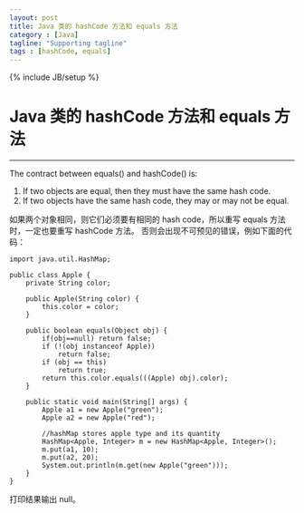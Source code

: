 ```yaml
---
layout: post
title: Java 类的 hashCode 方法和 equals 方法
category : [Java]
tagline: "Supporting tagline"
tags : [hashCode, equals]
---
```

{% include JB/setup %}
# Java 类的 hashCode 方法和 equals 方法
--- 

<!--break-->  

The contract between equals() and hashCode() is:
1) If two objects are equal, then they must have the same hash code.
2) If two objects have the same hash code, they may or may not be equal. 

如果两个对象相同，则它们必须要有相同的 hash code，所以重写 equals 方法时，一定也要重写 hashCode 方法。
否则会出现不可预见的错误，例如下面的代码：

``` 
import java.util.HashMap;
 
public class Apple {
	private String color;
 
	public Apple(String color) {
		this.color = color;
	}
 
	public boolean equals(Object obj) {
		if(obj==null) return false;
		if (!(obj instanceof Apple))
			return false;	
		if (obj == this)
			return true;
		return this.color.equals(((Apple) obj).color);
	}
 
	public static void main(String[] args) {
		Apple a1 = new Apple("green");
		Apple a2 = new Apple("red");
 
		//hashMap stores apple type and its quantity
		HashMap<Apple, Integer> m = new HashMap<Apple, Integer>();
		m.put(a1, 10);
		m.put(a2, 20);
		System.out.println(m.get(new Apple("green")));
	}
}
``` 

打印结果输出 null。

